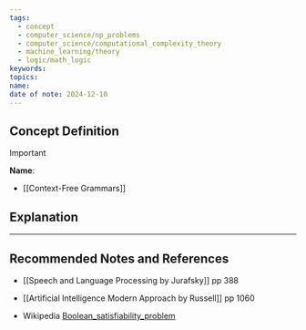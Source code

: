 ```yaml
---
tags:
  - concept
  - computer_science/np_problems
  - computer_science/computational_complexity_theory
  - machine_learning/theory
  - logic/math_logic
keywords: 
topics: 
name: 
date of note: 2024-12-10
---
```


## Concept Definition

>[!important]
>**Name**: 



- [[Context-Free Grammars]]

## Explanation




-----------
##  Recommended Notes and References







- [[Speech and Language Processing by Jurafsky]] pp 388
- [[Artificial Intelligence Modern Approach by Russell]] pp 1060


- Wikipedia [Boolean_satisfiability_problem](https://en.wikipedia.org/wiki/Boolean_satisfiability_problem)